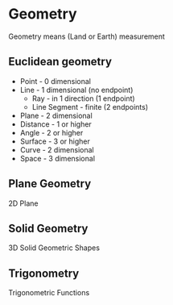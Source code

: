 # Geometry

Geometry means (Land or Earth) measurement

## Euclidean geometry

* Point -  0 dimensional
* Line  -  1 dimensional (no endpoint)
    * Ray - in 1 direction (1 endpoint)
    * Line Segment - finite (2 endpoints)
* Plane - 2 dimensional
* Distance - 1 or higher
* Angle - 2 or higher
* Surface - 3 or higher
* Curve - 2 dimensional
* Space - 3 dimensional

## Plane Geometry

2D Plane

## Solid Geometry 

3D Solid Geometric Shapes

## Trigonometry

Trigonometric Functions